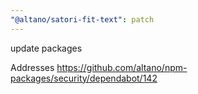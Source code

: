 ```yaml
---
"@altano/satori-fit-text": patch
---
```


update packages

Addresses https://github.com/altano/npm-packages/security/dependabot/142
